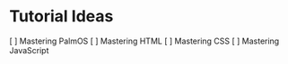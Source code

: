 # Tutorial Ideas
[ ] Mastering PalmOS
[ ] Mastering HTML
[ ] Mastering CSS
[ ] Mastering JavaScript
